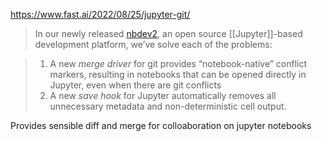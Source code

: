 https://www.fast.ai/2022/08/25/jupyter-git/

> In our newly released [nbdev2](https://nbdev.fast.ai/), an open source [[Jupyter]]-based development platform, we’ve solve each of the problems:

> 1.  A new _merge driver_ for git provides “notebook-native” conflict markers, resulting in notebooks that can be opened directly in Jupyter, even when there are git conflicts
> 2.  A new _save hook_ for Jupyter automatically removes all unnecessary metadata and non-deterministic cell output.

Provides sensible diff and merge for colloaboration on jupyter notebooks